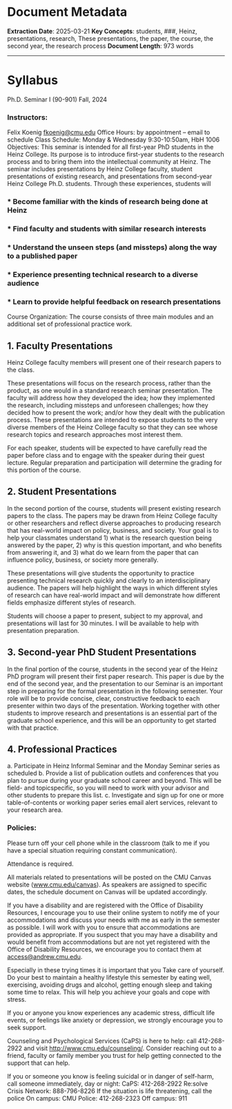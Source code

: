 # Document Metadata

**Extraction Date**: 2025-03-21
**Key Concepts**: students, ###, Heinz, presentations, research, These presentations, the paper, the course, the second year, the research process
**Document Length**: 973 words

---

# Syllabus
Ph.D. Seminar I (90-901)
Fall, 2024
### Instructors:

Felix Koenig
fkoenig@cmu.edu
Office Hours: by appointment – email to schedule
Class Schedule: Monday & Wednesday 9:30-10:50am, HbH 1006
Objectives: This seminar is intended for all first-year PhD students in the Heinz
College. Its purpose is to introduce first-year students to the research process and to
bring them into the intellectual community at Heinz. The seminar includes presentations
by Heinz College faculty, student presentations of existing research, and presentations
from second-year Heinz College Ph.D. students. Through these experiences, students
will
### *  Become familiar with the kinds of research being done at Heinz

### *  Find faculty and students with similar research interests

### *  Understand the unseen steps (and missteps) along the way to a published paper

### *  Experience presenting technical research to a diverse audience

### *  Learn to provide helpful feedback on research presentations

Course Organization: The course consists of three main modules and an additional set
of professional practice work.
## 1. Faculty Presentations

Heinz College faculty members will present one of their research papers to the class.

These presentations will focus on the research process, rather than the product, as one
would in a standard research seminar presentation. The faculty will address how they
developed the idea; how they implemented the research, including missteps and
unforeseen challenges; how they decided how to present the work; and/or how they dealt
with the publication process. These presentations are intended to expose students to the
very diverse members of the Heinz College faculty so that they can see whose research
topics and research approaches most interest them.

For each speaker, students will be expected to have carefully read the paper before class
and to engage with the speaker during their guest lecture. Regular preparation and
participation will determine the grading for this portion of the course.

## 2. Student Presentations

In the second portion of the course, students will present existing research papers to the
class. The papers may be drawn from Heinz College faculty or other researchers and
reflect diverse approaches to producing research that has real-world impact on policy,
business, and society. Your goal is to help your classmates understand 1) what is the
research question being answered by the paper, 2) why is this question important, and
who benefits from answering it, and 3) what do we learn from the paper that can
influence policy, business, or society more generally.

These presentations will give students the opportunity to practice presenting technical
research quickly and clearly to an interdisciplinary audience. The papers will help
highlight the ways in which different styles of research can have real-world impact and
will demonstrate how different fields emphasize different styles of research.

Students will choose a paper to present, subject to my approval, and presentations will
last for 30 minutes. I will be available to help with presentation preparation.
## 3. Second-year PhD Student Presentations

In the final portion of the course, students in the second year of the Heinz PhD program
will present their first paper research. This paper is due by the end of the second year,
and the presentation to our Seminar is an important step in preparing for the formal
presentation in the following semester. Your role will be to provide concise, clear,
constructive feedback to each presenter within two days of the presentation. Working
together with other students to improve research and presentations is an essential part of
the graduate school experience, and this will be an opportunity to get started with that
practice.
## 4. Professional Practices

a. Participate in Heinz Informal Seminar and the Monday Seminar series as
scheduled
b. Provide a list of publication outlets and conferences that you plan to pursue
during your graduate school career and beyond. This will be field- and topicspecific, so you will need to work with your advisor and other students to prepare
this list.
c. Investigate and sign up for one or more table-of-contents or working paper series
email alert services, relevant to your research area.

### Policies:

Please turn off your cell phone while in the classroom (talk to me if you have a special
situation requiring constant communication).

Attendance is required.

All materials related to presentations will be posted on the CMU Canvas website
(www.cmu.edu/canvas). As speakers are assigned to specific dates, the schedule
document on Canvas will be updated accordingly.

If you have a disability and are registered with the Office of Disability Resources, I
encourage you to use their online system to notify me of your accommodations and
discuss your needs with me as early in the semester as possible. I will work with you to
ensure that accommodations are provided as appropriate. If you suspect that you may
have a disability and would benefit from accommodations but are not yet registered with
the Office of Disability Resources, we encourage you to contact them
at access@andrew.cmu.edu.

Especially in these trying times it is important that you Take care of yourself. Do your
best to maintain a healthy lifestyle this semester by eating well, exercising, avoiding
drugs and alcohol, getting enough sleep and taking some time to relax. This will help
you achieve your goals and cope with stress.

If you or anyone you know experiences any academic stress, difficult life events, or
feelings like anxiety or depression, we strongly encourage you to seek support.

Counseling and Psychological Services (CaPS) is here to help: call 412-268-2922 and
visit http://www.cmu.edu/counseling/. Consider reaching out to a friend, faculty or family
member you trust for help getting connected to the support that can help.

If you or someone you know is feeling suicidal or in danger of self-harm, call someone
immediately, day or night:
CaPS: 412-268-2922
Re:solve Crisis Network: 888-796-8226
If the situation is life threatening, call the police
On campus: CMU Police: 412-268-2323
Off campus: 911